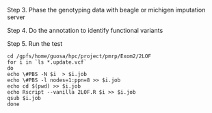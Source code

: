 Step 3. Phase the genotyping data with beagle or michigen imputation server


Step 4. Do the annotation to identify functional variants


Step 5. Run the test
```
cd /gpfs/home/guosa/hpc/project/pmrp/Exom2/2LOF
for i in `ls *.update.vcf`
do
echo \#PBS -N $i  > $i.job
echo \#PBS -l nodes=1:ppn=8 >> $i.job
echo cd $(pwd) >> $i.job
echo Rscript --vanilla 2LOF.R $i >> $i.job
qsub $i.job
done
```
